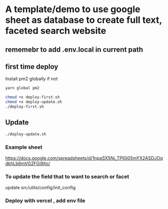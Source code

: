 # A template/demo to use google sheet as database to create full text, faceted search website

## rememebr to add .env.local in current path

## first time deploy

Install pm2 globally if not

```bash
yarn global pm2
```

```bash
chmod +x deploy-first.sh
chmod +x deploy-update.sh
./deploy-first.sh
```

## Update

```bash
./deploy-update.sh
```

### Example sheet

https://docs.google.com/spreadsheets/d/1npaSX5Nj_TPI0i05mYX2ASDJOqdkhLb6mVG2FGi9jto/

### To update the field that to want to search or facet

update src/utils/config/init_config

### Deploy with vercel , add env file
